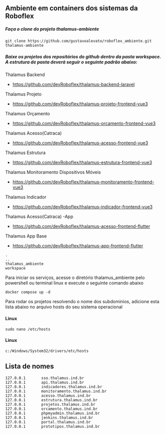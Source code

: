 ## Ambiente em containers dos sistemas da Roboflex

##### Faça o clone do projeto thalamus-ambiente

```
git clone https://github.com/gustavoalevato/roboflex_ambiente.git thalamus-ambiente
```

##### Baixe os projetos dos repositórios do github dentro da pasta workspace. A estrutura de pasta deverá seguir o seguinte padrão abaixo:

Thalamus Backend
- https://github.com/devRoboflex/thalamus-backend-laravel

Thalamus Projeto
- https://github.com/devRoboflex/thalamus-projeto-frontend-vue3

Thalamus Orçamento
- https://github.com/devRoboflex/thalamus-orcamento-frontend-vue3

Thalamus Acesso(Catraca)
- https://github.com/devRoboflex/thalamus-acesso-frontend-vue3

Thalamus Estrutura
- https://github.com/devRoboflex/thalamus-estrutura-frontend-vue3

Thalamus Monitoramento Dispositivos Móveis
- https://github.com/devRoboflex/thalamus-monitoramento-frontend-vue3

Thalamus Indicador
- https://github.com/devRoboflex/thalamus-indicador-frontend-vue3

Thalamus Acesso(Catraca) -App
- https://github.com/devRoboflex/thalamus-acesso-frontend-flutter

Thalamus App Base
- https://github.com/devRoboflex/thalamus-app-frontend-flutter


``` 
.
..
thalamus_ambiente
workspace
```

Para iniciar os serviços, acesse o diretório thalamus_ambiente pelo powershell ou terminal linux e execute o seguinte comando abaixo
```
docker compose up -d

```


Para rodar os projetos resolvendo o nome dos subdominios, adicione esta lista abaixo no arquivo hosts do seu sistema operacional

#### Linux
```
sudo nano /etc/hosts
```

#### Linux
```
c:/Windows/System32/drivers/etc/hosts
```

## Lista de nomes

```
127.0.0.1       sso.thalamus.ind.br
127.0.0.1       api.thalamus.ind.br
127.0.0.1       indicadores.thalamus.ind.br
127.0.0.1       monitoramento.thalamus.ind.br
127.0.0.1       acesso.thalamus.ind.br
127.0.0.1       estrutura.thalamus.ind.br
127.0.0.1       projetos.thalamus.ind.br
127.0.0.1       orcamento.thalamus.ind.br
127.0.0.1       phpmyadmin.thalamus.ind.br
127.0.0.1       jenkins.thalamus.ind.br
127.0.0.1       portal.thalamus.ind.br
127.0.0.1       prototipos.thalamus.ind.br
``` 